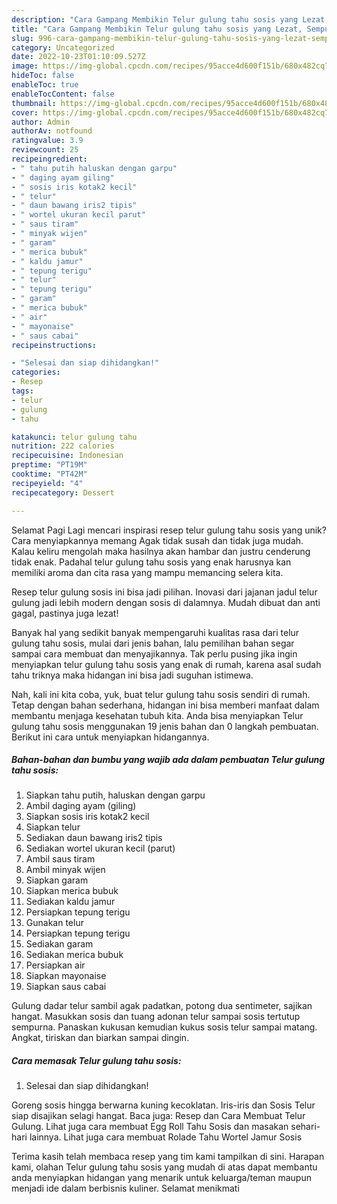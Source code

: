 ```yaml
---
description: "Cara Gampang Membikin Telur gulung tahu sosis yang Lezat, Sempurna"
title: "Cara Gampang Membikin Telur gulung tahu sosis yang Lezat, Sempurna"
slug: 996-cara-gampang-membikin-telur-gulung-tahu-sosis-yang-lezat-sempurna
category: Uncategorized
date: 2022-10-23T01:10:09.527Z
image: https://img-global.cpcdn.com/recipes/95acce4d600f151b/680x482cq70/telur-gulung-tahu-sosis-foto-resep-utama.jpg
hideToc: false
enableToc: true
enableTocContent: false
thumbnail: https://img-global.cpcdn.com/recipes/95acce4d600f151b/680x482cq70/telur-gulung-tahu-sosis-foto-resep-utama.jpg
cover: https://img-global.cpcdn.com/recipes/95acce4d600f151b/680x482cq70/telur-gulung-tahu-sosis-foto-resep-utama.jpg
author: Admin
authorAv: notfound
ratingvalue: 3.9
reviewcount: 25
recipeingredient:
- " tahu putih haluskan dengan garpu"
- " daging ayam giling"
- " sosis iris kotak2 kecil"
- " telur"
- " daun bawang iris2 tipis"
- " wortel ukuran kecil parut"
- " saus tiram"
- " minyak wijen"
- " garam"
- " merica bubuk"
- " kaldu jamur"
- " tepung terigu"
- " telur"
- " tepung terigu"
- " garam"
- " merica bubuk"
- " air"
- " mayonaise"
- " saus cabai"
recipeinstructions:

- "Selesai dan siap dihidangkan!"
categories:
- Resep
tags:
- telur
- gulung
- tahu

katakunci: telur gulung tahu 
nutrition: 222 calories
recipecuisine: Indonesian
preptime: "PT19M"
cooktime: "PT42M"
recipeyield: "4"
recipecategory: Dessert

---
```



Selamat Pagi Lagi mencari inspirasi resep telur gulung tahu sosis yang unik? Cara menyiapkannya memang Agak tidak susah dan tidak juga mudah. Kalau keliru mengolah maka hasilnya akan hambar dan justru cenderung tidak enak. Padahal telur gulung tahu sosis yang enak harusnya kan memiliki aroma dan cita rasa yang mampu memancing selera kita.


Resep telur gulung sosis ini bisa jadi pilihan. Inovasi dari jajanan jadul telur gulung jadi lebih modern dengan sosis di dalamnya. Mudah dibuat dan anti gagal, pastinya juga lezat!

Banyak hal yang sedikit banyak mempengaruhi kualitas rasa dari telur gulung tahu sosis, mulai dari jenis bahan, lalu pemilihan bahan segar sampai cara membuat dan menyajikannya. Tak perlu pusing jika ingin menyiapkan telur gulung tahu sosis yang enak di rumah, karena asal sudah tahu triknya maka hidangan ini bisa jadi suguhan istimewa.


Nah, kali ini kita coba, yuk, buat telur gulung tahu sosis sendiri di rumah. Tetap dengan bahan sederhana, hidangan ini bisa memberi manfaat dalam membantu menjaga kesehatan tubuh kita. Anda bisa menyiapkan Telur gulung tahu sosis menggunakan 19 jenis bahan dan 0 langkah pembuatan. Berikut ini cara untuk menyiapkan hidangannya.

<!--inarticleads1-->

##### Bahan-bahan dan bumbu yang wajib ada dalam pembuatan Telur gulung tahu sosis:

1. Siapkan  tahu putih, haluskan dengan garpu
1. Ambil  daging ayam (giling)
1. Siapkan  sosis iris kotak2 kecil
1. Siapkan  telur
1. Sediakan  daun bawang iris2 tipis
1. Sediakan  wortel ukuran kecil (parut)
1. Ambil  saus tiram
1. Ambil  minyak wijen
1. Siapkan  garam
1. Siapkan  merica bubuk
1. Sediakan  kaldu jamur
1. Persiapkan  tepung terigu
1. Gunakan  telur
1. Persiapkan  tepung terigu
1. Sediakan  garam
1. Sediakan  merica bubuk
1. Persiapkan  air
1. Siapkan  mayonaise
1. Siapkan  saus cabai


Gulung dadar telur sambil agak padatkan, potong dua sentimeter, sajikan hangat. Masukkan sosis dan tuang adonan telur sampai sosis tertutup sempurna. Panaskan kukusan kemudian kukus sosis telur sampai matang. Angkat, tiriskan dan biarkan sampai dingin. 

<!--inarticleads2-->

##### Cara memasak Telur gulung tahu sosis:


1. Selesai dan siap dihidangkan!

Goreng sosis hingga berwarna kuning kecoklatan. Iris-iris dan Sosis Telur siap disajikan selagi hangat. Baca juga: Resep dan Cara Membuat Telur Gulung. Lihat juga cara membuat Egg Roll Tahu Sosis dan masakan sehari-hari lainnya. Lihat juga cara membuat Rolade Tahu Wortel Jamur Sosis 

Terima kasih telah membaca resep yang tim kami tampilkan di sini. Harapan kami, olahan Telur gulung tahu sosis yang mudah di atas dapat membantu anda menyiapkan hidangan yang menarik untuk keluarga/teman maupun menjadi ide dalam berbisnis kuliner. Selamat menikmati
